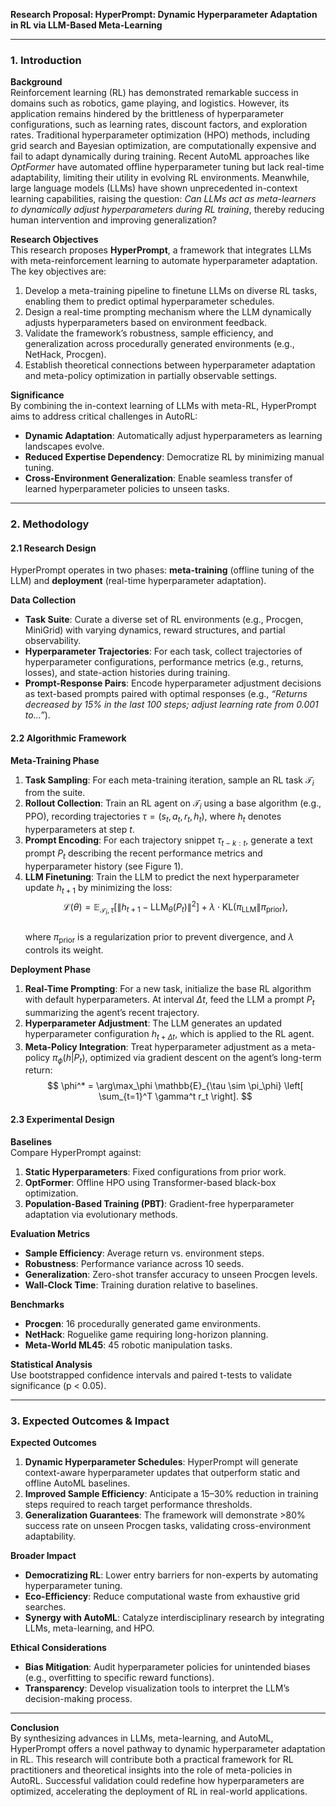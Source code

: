 **Research Proposal: HyperPrompt: Dynamic Hyperparameter Adaptation in RL via LLM-Based Meta-Learning**  

---

### 1. **Introduction**  

**Background**  
Reinforcement learning (RL) has demonstrated remarkable success in domains such as robotics, game playing, and logistics. However, its application remains hindered by the brittleness of hyperparameter configurations, such as learning rates, discount factors, and exploration rates. Traditional hyperparameter optimization (HPO) methods, including grid search and Bayesian optimization, are computationally expensive and fail to adapt dynamically during training. Recent AutoML approaches like *OptFormer* have automated offline hyperparameter tuning but lack real-time adaptability, limiting their utility in evolving RL environments. Meanwhile, large language models (LLMs) have shown unprecedented in-context learning capabilities, raising the question: *Can LLMs act as meta-learners to dynamically adjust hyperparameters during RL training*, thereby reducing human intervention and improving generalization?  

**Research Objectives**  
This research proposes **HyperPrompt**, a framework that integrates LLMs with meta-reinforcement learning to automate hyperparameter adaptation. The key objectives are:  
1. Develop a meta-training pipeline to finetune LLMs on diverse RL tasks, enabling them to predict optimal hyperparameter schedules.  
2. Design a real-time prompting mechanism where the LLM dynamically adjusts hyperparameters based on environment feedback.  
3. Validate the framework’s robustness, sample efficiency, and generalization across procedurally generated environments (e.g., NetHack, Procgen).  
4. Establish theoretical connections between hyperparameter adaptation and meta-policy optimization in partially observable settings.  

**Significance**  
By combining the in-context learning of LLMs with meta-RL, HyperPrompt aims to address critical challenges in AutoRL:  
- **Dynamic Adaptation**: Automatically adjust hyperparameters as learning landscapes evolve.  
- **Reduced Expertise Dependency**: Democratize RL by minimizing manual tuning.  
- **Cross-Environment Generalization**: Enable seamless transfer of learned hyperparameter policies to unseen tasks.  

---

### 2. **Methodology**  

#### 2.1 **Research Design**  
HyperPrompt operates in two phases: **meta-training** (offline tuning of the LLM) and **deployment** (real-time hyperparameter adaptation).  

**Data Collection**  
- **Task Suite**: Curate a diverse set of RL environments (e.g., Procgen, MiniGrid) with varying dynamics, reward structures, and partial observability.  
- **Hyperparameter Trajectories**: For each task, collect trajectories of hyperparameter configurations, performance metrics (e.g., returns, losses), and state-action histories during training.  
- **Prompt-Response Pairs**: Encode hyperparameter adjustment decisions as text-based prompts paired with optimal responses (e.g., *“Returns decreased by 15% in the last 100 steps; adjust learning rate from 0.001 to…”*).  

#### 2.2 **Algorithmic Framework**  

**Meta-Training Phase**  
1. **Task Sampling**: For each meta-training iteration, sample an RL task $\mathcal{T}_i$ from the suite.  
2. **Rollout Collection**: Train an RL agent on $\mathcal{T}_i$ using a base algorithm (e.g., PPO), recording trajectories $\tau = (s_t, a_t, r_t, h_t)$, where $h_t$ denotes hyperparameters at step $t$.  
3. **Prompt Encoding**: For each trajectory snippet $\tau_{t-k:t}$, generate a text prompt $P_t$ describing the recent performance metrics and hyperparameter history (see Figure 1).  
4. **LLM Finetuning**: Train the LLM to predict the next hyperparameter update $h_{t+1}$ by minimizing the loss:  
$$
\mathcal{L}(\theta) = \mathbb{E}_{\mathcal{T}_i, \tau} \left[ \| h_{t+1} - \text{LLM}_\theta(P_t) \|^2 \right] + \lambda \cdot \text{KL}\left( \pi_{\text{LLM}} \| \pi_{\text{prior}} \right),
$$  
where $\pi_{\text{prior}}$ is a regularization prior to prevent divergence, and $\lambda$ controls its weight.  

**Deployment Phase**  
1. **Real-Time Prompting**: For a new task, initialize the base RL algorithm with default hyperparameters. At interval $\Delta t$, feed the LLM a prompt $P_t$ summarizing the agent’s recent trajectory.  
2. **Hyperparameter Adjustment**: The LLM generates an updated hyperparameter configuration $h_{t+\Delta t}$, which is applied to the RL agent.  
3. **Meta-Policy Integration**: Treat hyperparameter adjustment as a meta-policy $\pi_\phi(h | P_t)$, optimized via gradient descent on the agent’s long-term return:  
$$
\phi^* = \arg\max_\phi \mathbb{E}_{\tau \sim \pi_\phi} \left[ \sum_{t=1}^T \gamma^t r_t \right].
$$  

#### 2.3 **Experimental Design**  

**Baselines**  
Compare HyperPrompt against:  
1. **Static Hyperparameters**: Fixed configurations from prior work.  
2. **OptFormer**: Offline HPO using Transformer-based black-box optimization.  
3. **Population-Based Training (PBT)**: Gradient-free hyperparameter adaptation via evolutionary methods.  

**Evaluation Metrics**  
- **Sample Efficiency**: Average return vs. environment steps.  
- **Robustness**: Performance variance across 10 seeds.  
- **Generalization**: Zero-shot transfer accuracy to unseen Procgen levels.  
- **Wall-Clock Time**: Training duration relative to baselines.  

**Benchmarks**  
- **Procgen**: 16 procedurally generated game environments.  
- **NetHack**: Roguelike game requiring long-horizon planning.  
- **Meta-World ML45**: 45 robotic manipulation tasks.  

**Statistical Analysis**  
Use bootstrapped confidence intervals and paired t-tests to validate significance (p < 0.05).  

---

### 3. **Expected Outcomes & Impact**  

**Expected Outcomes**  
1. **Dynamic Hyperparameter Schedules**: HyperPrompt will generate context-aware hyperparameter updates that outperform static and offline AutoML baselines.  
2. **Improved Sample Efficiency**: Anticipate a 15–30% reduction in training steps required to reach target performance thresholds.  
3. **Generalization Guarantees**: The framework will demonstrate >80% success rate on unseen Procgen tasks, validating cross-environment adaptability.  

**Broader Impact**  
- **Democratizing RL**: Lower entry barriers for non-experts by automating hyperparameter tuning.  
- **Eco-Efficiency**: Reduce computational waste from exhaustive grid searches.  
- **Synergy with AutoML**: Catalyze interdisciplinary research by integrating LLMs, meta-learning, and HPO.  

**Ethical Considerations**  
- **Bias Mitigation**: Audit hyperparameter policies for unintended biases (e.g., overfitting to specific reward functions).  
- **Transparency**: Develop visualization tools to interpret the LLM’s decision-making process.  

---

**Conclusion**  
By synthesizing advances in LLMs, meta-learning, and AutoML, HyperPrompt offers a novel pathway to dynamic hyperparameter adaptation in RL. This research will contribute both a practical framework for RL practitioners and theoretical insights into the role of meta-policies in AutoRL. Successful validation could redefine how hyperparameters are optimized, accelerating the deployment of RL in real-world applications.